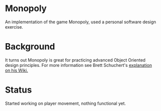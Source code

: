 # Monopoly #

An implementation of the game Monopoly, used a personal software design exercise.

# Background #

It turns out Monopoly is great for practicing advanced Object Oriented design principles. For more information see Brett Schuchert's [explanation on his Wiki.](http://schuchert.wikispaces.com/Katas.MonopolyTheGame%28r%29)

# Status #

Started working on player movement, nothing functional yet.